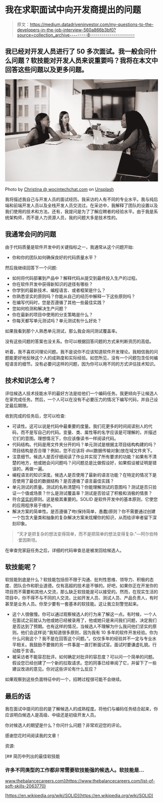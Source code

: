 # 我在求职面试中向开发商提出的问题

> 原文：<https://medium.datadriveninvestor.com/my-questions-to-the-developers-in-the-job-interview-560a866b3bf0?source=collection_archive---------8----------------------->

## 我已经对开发人员进行了 50 多次面试。我一般会问什么问题？软技能对开发人员来说重要吗？我将在本文中回答这些问题以及更多问题。

![](img/4f28565560adca7d285b10f1c79b9bdf.png)

Photo by [Christina @ wocintechchat.com](https://unsplash.com/@wocintechchat?utm_source=medium&utm_medium=referral) on [Unsplash](https://unsplash.com?utm_source=medium&utm_medium=referral)

我将描述我自己与开发人员的面试经历。我采访的人有不同的专业水平。我与纯后端和前端开发人员以及全栈开发人员交流过。在采访中，我解释了团队的设置以及我们使用的技术和方法。还有，我提问是为了了解应聘者的经验水平。由于我是系统架构师，而不是人力资源人员，我的问题大多是技术性的。

## 我通常会问的问题

由于代码质量是软件开发中的关键指标之一，我通常从这个问题开始:

*   你和你的团队如何确保良好的代码质量水平？

然后我继续回答下一个问题:

*   如何将代码部署到产品中？解释代码从提交到最终投入生产的过程。
*   你在软件开发中获得新知识的途径有哪些？
*   你学到的最新技术、编程语言、或者框架是什么？
*   你熟悉坚实的原则吗？你能从自己的经历中解释一下这些原则吗？
*   在编写代码时，您是否遵循了其他一些最佳实践？
*   您如何检测和解决生产问题？
*   你在最新的项目中使用的分支策略是什么？
*   你每天都写单元测试吗？单元测试有什么好处？

如果我看到那个人熟悉单元测试，那么我会询问测试覆盖率。

没有这些问题的答案也没关系。你可以根据回答问题的方式来判断资历的高低。

听着，我不喜欢问理论问题。我不是说你不应该知道软件开发理论。我相信我的问题能更好地反映这个人的成熟度和实际经验。如您所见，没有一个问题包含任何编程语言的细节。没有必要问这样的问题，因为你可以用不同的方式评估技术知识。

## 技术知识怎么考？

评估候选人技术技能水平的最好方法是给他们一个编码任务。我更倾向于让候选人在家完成任务。然后，一个人可以在没有不必要压力的情况下编写代码，并自己设定最后期限。

收到完成的任务后，您可以检查:

*   可读性。这可以说是代码中最重要的度量。我们花更多的时间阅读别人的代码，而不是写自己的代码。变量、类、属性等的名字应该是可理解的，并描述它们的意图。理想情况下，你应该像读书一样阅读代码。
*   代码结构。代码是用文件夹分开的吗？单元测试是根据主项目结构构建的吗？项目结构是否合理？例如，您不应该将 dto(数据传输对象)放在域文件夹下。
*   注意细节。候选人是否仔细阅读了作业并实现了所有要求的功能？如果有不清楚的地方，他或她会问问题吗？问问题总是比做假设好，如果假设被证明是错误的，再做一遍。
*   编程语言的知识深度。候选人是否使用了最新的语言功能？在特定的情况下是否使用了最佳的数据结构？是否遵循了语言最佳实践？
*   单元测试的质量。测试的名称清楚吗？你能理解测试的意图吗？测试是否只验证一个值或场景？什么是测试覆盖率？测试是否验证了积极和消极的情景？
*   符合[坚实的](https://en.wikipedia.org/wiki/SOLID)原则。这是极其重要的。SOLID 是软件开发中的基本原则，它使您的应用程序易于维护。
*   解决方案的简单性。是否遵循了吻(保持简单，愚蠢)原则？你不需要通过创建一个包含大量类和抽象的复杂解决方案来炫耀你的知识，从而给评审者留下深刻印象。

> "天才是把复杂的想法变得简单，而不是把简单的想法变得复杂."—阿尔伯特·爱因斯坦。

在审查完家庭任务之后，详细的代码审查总是被发回给候选人。

## 软技能呢？

软技能到底是什么？软技能包括但不限于沟通、批判性思维、领导力、积极的态度、团队合作和职业道德。仅有高超的技术是不够的。好吧，如果你正在开发你的项目而不需要和其他人交流，那么缺乏软技能是可以接受的。然而，在现实生活的项目中，你不得不与不同的人交流，比如开发人员、测试人员、产品负责人，有时甚至是业务人员。你至少要有一套基本的软技能。这让我立刻警觉起来。

*   这个人很傲慢。你可以通过观察候选人的行为来了解这一点。有时候，一个人在面试之前就认为他或她已经被录用了，他或她只是来问我们问题，决定我们是否达到了预期。也有这样的情况，当候选人不理解为什么我问他们坚实的原则。他们会这样说:“我知道很多原则，因为我有 10 多年的软件开发经验。你为什么问我这个？我不是在回答这个问题。”。仅仅多年的经验并不一定与专业水平相关。我鼓励不要做的另一件事是一直打断面试官。面试时要谦虚礼貌。行动胜于言语。
*   被采访者不能容忍批评。如何确定对批评的容忍度？可以问一个简单的问题。假设您已经创建了一个新的拉取请求。您的同事已经审阅了它，并留下了一些建议改进的意见。你对这些评论有什么反应？

如果观察到这些负面特征中的一个，招聘过程很可能不会继续。

## 最后的话

我在面试中提问的目的是了解候选人的成熟程度。将他们与编码任务结合起来，你应该明白候选人是高级、中级还是初级开发人员。

你对候选人的期望是什么？你问什么问题？非常欢迎您的评论。

感谢您花时间阅读我的文章！

资源:

[](https://www.thebalancecareers.com/list-of-soft-skills-2063770) [## 简历中列出的最佳软技能

### 许多不同类型的工作都非常需要软技能强的候选人。软技能是…

www.thebalancecareers.com](https://www.thebalancecareers.com/list-of-soft-skills-2063770) 

[https://en.wikipedia.org/wiki/SOLID](https://en.wikipedia.org/wiki/SOLID)